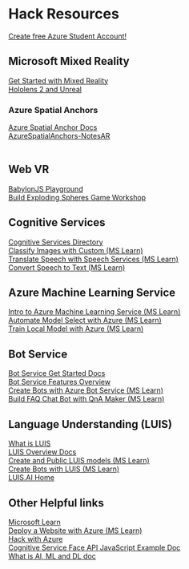 # Hack Resources

[Create free Azure Student Account!](https://azure.microsoft.com/en-us/free/students/?WT.mc_id=hack-talk-cassieb)

## Microsoft Mixed Reality
[Get Started with Mixed Reality](https://docs.microsoft.com/en-us/windows/mixed-reality/holograms-100/?WT.mc_id=hack-talk-cassie)
</br>
[Hololens 2 and Unreal](https://docs.microsoft.com/en-us/windows/mixed-reality/unreal-development-overview/?WT.mc_id=hack-talk-cassie)
</br>
### Azure Spatial Anchors
[Azure Spatial Anchor Docs](https://docs.microsoft.com/en-us/azure/spatial-anchors/?WT.mc_id=hack-talk-cassie)
</br>
[AzureSpatialAnchors-NotesAR](https://github.com/julianparismorgan/AzureSpatialAnchors-NotesAR/?WT.mc_id=hack-talk-cassie)
</br> 
[]()
</br>
[]()

## Web VR
[BabylonJS Playground](https://www.babylonjs-playground.com/)
</br>
[Build Exploding Spheres Game Workshop](https://github.com/cassieview/student-hack-resources/tree/master/SpatialWorkshops/WebVrGameTypeScript)
</br>


## Cognitive Services

[Cognitive Services Directory](https://azure.microsoft.com/en-us/services/cognitive-services/directory/?WT.mc_id=hack-talk-cassieb)
</br>
[Classify Images with Custom  (MS Learn)](https://docs.microsoft.com/en-us/learn/paths/classify-images-with-vision-services/?WT.mc_id=hack-talk-cassieb)
</br>
[Translate Speech with Speech Services (MS Learn)](https://docs.microsoft.com/en-us/learn/paths/translate-speech-with-speech-services/?WT.mc_id=hack-talk-cassieb)
</br>
[Convert Speech to Text (MS Learn)](https://docs.microsoft.com/en-us/learn/modules/convert-speech-to-text/?WT.mc_id=hack-talk-cassieb)

## Azure Machine Learning Service
[Intro to Azure Machine Learning Service (MS Learn)](https://docs.microsoft.com/en-us/learn/modules/intro-to-azure-machine-learning-service/?WT.mc_id=hack-talk-cassieb)
</br>
[Automate Model Select with Azure (MS Learn)](https://docs.microsoft.com/en-us/learn/modules/automate-model-selection-with-azure-automl/?WT.mc_id=hack-talk-cassieb)
</br>
[Train Local Model with Azure (MS Learn)](https://docs.microsoft.com/en-us/learn/modules/train-local-model-with-azure-mls/?WT.mc_id=hack-talk-cassieb)

## Bot Service
[Bot Service Get Started Docs](https://docs.microsoft.com/en-us/azure/bot-service/?WT.mc_id=hack-talk-cassieb)
</br>
[Bot Service Features Overview](https://azure.microsoft.com/en-us/services/bot-service/?WT.mc_id=hack-talk-cassieb)
</br>
[Create Bots with Azure Bot Service (MS Learn)](https://docs.microsoft.com/en-us/learn/paths/create-bots-with-the-azure-bot-service/?WT.mc_id=hack-talk-cassieb)
</br>
[Build FAQ Chat Bot with QnA Maker (MS Learn)](https://docs.microsoft.com/en-us/learn/modules/build-a-faq-chat-bot-with-qna-maker-and-azure-bot-service/?WT.mc_id=hack-talk-cassieb)

## Language Understanding (LUIS)
[What is LUIS](https://docs.microsoft.com/en-us/azure/cognitive-services/luis/what-is-luis/?WT.mc_id=hack-talk-cassieb)
</br>
[LUIS Overview Docs](https://docs.microsoft.com/en-us/azure/cognitive-services/luis/?WT.mc_id=hack-talk-cassieb)
</br>
[Create and Public LUIS models (MS Learn)](https://docs.microsoft.com/en-us/learn/modules/create-and-publish-a-luis-model/?WT.mc_id=hack-talk-cassieb)
</br>
[Create Bots with LUIS (MS Learn)](https://docs.microsoft.com/en-us/learn/paths/create-bots-with-the-azure-bot-service/?WT.mc_id=hack-talk-cassieb)
</br>
[LUIS.AI Home](https://luis.ai/home)

## Other Helpful links
[Microsoft Learn](https://docs.microsoft.com/en-us/learn/?WT.mc_id=hack-talk-cassieb)
</br>
[Deploy a Website with Azure (MS Learn)](https://docs.microsoft.com/en-us/learn/paths/deploy-a-website-with-azure-app-service/?WT.mc_id=hack-talk-cassieb)
</br>
[Hack with Azure](https://github.com/Microsoft/computerscience/blob/master/Events%20and%20Hacks/Student%20Hacks/hackwithazure.md)
</br>
[Cognitive Service Face API JavaScript Example Doc](https://docs.microsoft.com/en-us/azure/cognitive-services/face/quickstarts/javascript/?WT.mc_id=hack-talk-cassieb)
</br>
[What is AI, ML and DL doc](https://docs.microsoft.com/en-us/azure/machine-learning/service/concept-deep-learning-vs-machine-learning/?WT.mc_id=hack-talk-cassieb)
